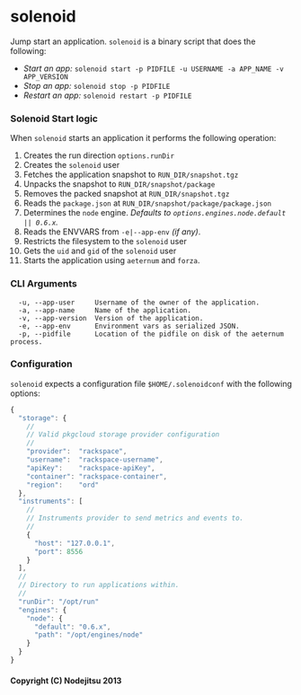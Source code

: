 # solenoid

Jump start an application. `solenoid` is a binary script that does the following:

* _Start an app:_ `solenoid start -p PIDFILE -u USERNAME -a APP_NAME -v APP_VERSION`
* _Stop an app:_ `solenoid stop -p PIDFILE`
* _Restart an app:_ `solenoid restart -p PIDFILE`

### Solenoid Start logic

When `solenoid` starts an application it performs the following operation:

1. Creates the run direction `options.runDir`
2. Creates the `solenoid` user
3. Fetches the application snapshot to `RUN_DIR/snapshot.tgz`
4. Unpacks the snapshot to `RUN_DIR/snapshot/package`
5. Removes the packed snapshot at `RUN_DIR/snapshot.tgz`
6. Reads the `package.json` at `RUN_DIR/snapshot/package/package.json`
7. Determines the `node` engine. _Defaults to `options.engines.node.default || 0.6.x`._
8. Reads the ENVVARS from `-e|--app-env` _(if any)_.
9. Restricts the filesystem to the `solenoid` user
10. Gets the `uid` and `gid` of the `solenoid` user
11. Starts the application using `aeternum` and `forza`.

### CLI Arguments

```
  -u, --app-user     Username of the owner of the application.
  -a, --app-name     Name of the application.
  -v, --app-version  Version of the application.
  -e, --app-env      Environment vars as serialized JSON. 
  -p, --pidfile      Location of the pidfile on disk of the aeternum process.
```

### Configuration

`solenoid` expects a configuration file `$HOME/.solenoidconf` with the following options:

``` js
{
  "storage": {
    //
    // Valid pkgcloud storage provider configuration
    //
    "provider":  "rackspace",
    "username":  "rackspace-username",
    "apiKey":    "rackspace-apiKey",
    "container": "rackspace-container",
    "region":    "ord"
  },
  "instruments": [
    //
    // Instruments provider to send metrics and events to.
    //
    {
      "host": "127.0.0.1",
      "port": 8556
    }
  ],
  //
  // Directory to run applications within.
  //
  "runDir": "/opt/run"
  "engines": {
    "node": {
      "default": "0.6.x",
      "path": "/opt/engines/node"
    }
  }
}
```

#### Copyright (C) Nodejitsu 2013
